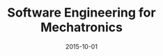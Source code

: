 ---
title: "Software Engineering for Mechatronics"
collection: teaching
type: "Graduate Course"
permalink: /teaching/2015-software-engineering
venue: "University of Siegen"
date: 2015-10-01
location: "Siegen, Germany"
---